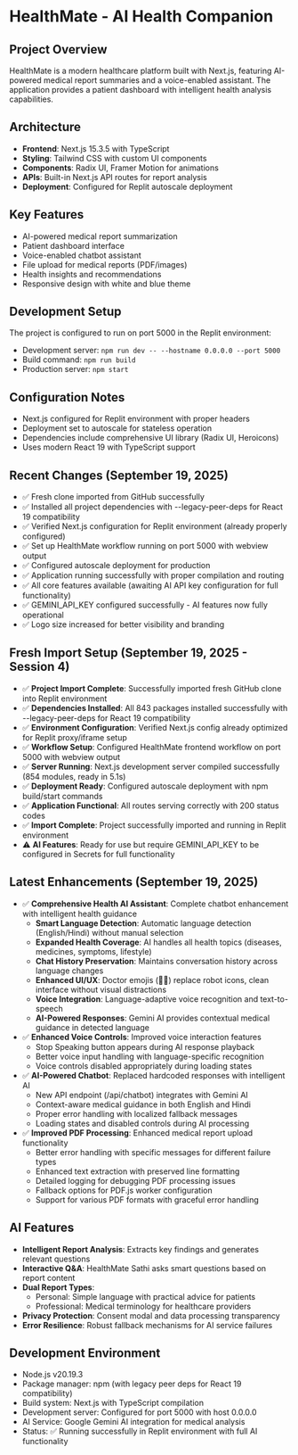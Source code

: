 # HealthMate - AI Health Companion

## Project Overview
HealthMate is a modern healthcare platform built with Next.js, featuring AI-powered medical report summaries and a voice-enabled assistant. The application provides a patient dashboard with intelligent health analysis capabilities.

## Architecture
- **Frontend**: Next.js 15.3.5 with TypeScript
- **Styling**: Tailwind CSS with custom UI components
- **Components**: Radix UI, Framer Motion for animations
- **APIs**: Built-in Next.js API routes for report analysis
- **Deployment**: Configured for Replit autoscale deployment

## Key Features
- AI-powered medical report summarization
- Patient dashboard interface
- Voice-enabled chatbot assistant
- File upload for medical reports (PDF/images)
- Health insights and recommendations
- Responsive design with white and blue theme

## Development Setup
The project is configured to run on port 5000 in the Replit environment:
- Development server: `npm run dev -- --hostname 0.0.0.0 --port 5000`
- Build command: `npm run build`
- Production server: `npm start`

## Configuration Notes
- Next.js configured for Replit environment with proper headers
- Deployment set to autoscale for stateless operation
- Dependencies include comprehensive UI library (Radix UI, Heroicons)
- Uses modern React 19 with TypeScript support

## Recent Changes (September 19, 2025)
- ✅ Fresh clone imported from GitHub successfully
- ✅ Installed all project dependencies with --legacy-peer-deps for React 19 compatibility
- ✅ Verified Next.js configuration for Replit environment (already properly configured)
- ✅ Set up HealthMate workflow running on port 5000 with webview output
- ✅ Configured autoscale deployment for production
- ✅ Application running successfully with proper compilation and routing
- ✅ All core features available (awaiting AI API key configuration for full functionality)
- ✅ GEMINI_API_KEY configured successfully - AI features now fully operational
- ✅ Logo size increased for better visibility and branding

## Fresh Import Setup (September 19, 2025 - Session 4)
- ✅ **Project Import Complete**: Successfully imported fresh GitHub clone into Replit environment  
- ✅ **Dependencies Installed**: All 843 packages installed successfully with --legacy-peer-deps for React 19 compatibility
- ✅ **Environment Configuration**: Verified Next.js config already optimized for Replit proxy/iframe setup
- ✅ **Workflow Setup**: Configured HealthMate frontend workflow on port 5000 with webview output
- ✅ **Server Running**: Next.js development server compiled successfully (854 modules, ready in 5.1s)
- ✅ **Deployment Ready**: Configured autoscale deployment with npm build/start commands
- ✅ **Application Functional**: All routes serving correctly with 200 status codes
- ✅ **Import Complete**: Project successfully imported and running in Replit environment
- ⚠️ **AI Features**: Ready for use but require GEMINI_API_KEY to be configured in Secrets for full functionality

## Latest Enhancements (September 19, 2025)
- ✅ **Comprehensive Health AI Assistant**: Complete chatbot enhancement with intelligent health guidance
  - **Smart Language Detection**: Automatic language detection (English/Hindi) without manual selection
  - **Expanded Health Coverage**: AI handles all health topics (diseases, medicines, symptoms, lifestyle)
  - **Chat History Preservation**: Maintains conversation history across language changes
  - **Enhanced UI/UX**: Doctor emojis (👨‍⚕️) replace robot icons, clean interface without visual distractions
  - **Voice Integration**: Language-adaptive voice recognition and text-to-speech
  - **AI-Powered Responses**: Gemini AI provides contextual medical guidance in detected language
- ✅ **Enhanced Voice Controls**: Improved voice interaction features
  - Stop Speaking button appears during AI response playback
  - Better voice input handling with language-specific recognition
  - Voice controls disabled appropriately during loading states
- ✅ **AI-Powered Chatbot**: Replaced hardcoded responses with intelligent AI
  - New API endpoint (/api/chatbot) integrates with Gemini AI
  - Context-aware medical guidance in both English and Hindi
  - Proper error handling with localized fallback messages
  - Loading states and disabled controls during AI processing
- ✅ **Improved PDF Processing**: Enhanced medical report upload functionality
  - Better error handling with specific messages for different failure types
  - Enhanced text extraction with preserved line formatting
  - Detailed logging for debugging PDF processing issues
  - Fallback options for PDF.js worker configuration
  - Support for various PDF formats with graceful error handling

## AI Features
- **Intelligent Report Analysis**: Extracts key findings and generates relevant questions
- **Interactive Q&A**: HealthMate Sathi asks smart questions based on report content
- **Dual Report Types**: 
  - Personal: Simple language with practical advice for patients
  - Professional: Medical terminology for healthcare providers
- **Privacy Protection**: Consent modal and data processing transparency
- **Error Resilience**: Robust fallback mechanisms for AI service failures

## Development Environment
- Node.js v20.19.3
- Package manager: npm (with legacy peer deps for React 19 compatibility)
- Build system: Next.js with TypeScript compilation
- Development server: Configured for port 5000 with host 0.0.0.0
- AI Service: Google Gemini AI integration for medical analysis
- Status: ✅ Running successfully in Replit environment with full AI functionality
